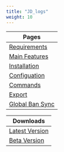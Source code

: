```yaml
---
title: "JD_logs"
weight: 10
---
```


Pages |
--- |
[Requirements](./requirments) |
[Main Features](./features) |
[Installation](./installation) |
[Configuation](./config) |
[Commands](./commands) |
[Export](./export) |
[Global Ban Sync](./gbansync) |

Downloads |
--- |
[Latest Version](github.com/prefech/JD_logs/releases/latest) |
[Beta Version](https://github.com/prefech/JD_logs/tree/beta) |
